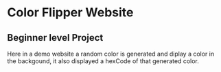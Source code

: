 # Color Flipper Website
## Beginner level Project 
<p>
  Here in a demo website a random color is generated
  and diplay a color in the backgound, it also 
  displayed a hexCode of that generated color.
</p>
